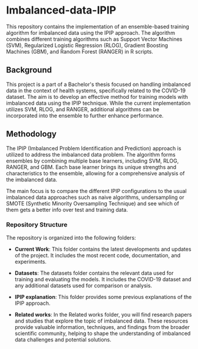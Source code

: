 # Imbalanced-data-IPIP

This repository contains the implementation of an ensemble-based training algorithm for imbalanced data using the IPIP approach. The algorithm combines different training algorithms such as Support Vector Machines (SVM), Regularized Logistic Regression (RLOG), Gradient Boosting Machines (GBM), and Random Forest (RANGER) in R scripts. 

## Background

This project is a part of a Bachelor's thesis focused on handling imbalanced data in the context of health systems, specifically related to the COVID-19 dataset. The aim is to develop an effective method for training models with imbalanced data using the IPIP technique. While the current implementation utilizes SVM, RLOG, and RANGER, additional algorithms can be incorporated into the ensemble to further enhance performance.

## Methodology

The IPIP (Imbalanced Problem Identification and Prediction) approach is utilized to address the imbalanced data problem. The algorithm forms ensembles by combining multiple base learners, including SVM, RLOG, RANGER, and GBM. Each base learner brings its unique strengths and characteristics to the ensemble, allowing for a comprehensive analysis of the imbalanced data.

The main focus is to compare the different IPIP configurations to the usual imbalanced data approaches such as naive algorithms, undersampling or SMOTE (Synthetic Minority Oversampling Technique) and see which of them gets a better info over test and training data.

### Repository Structure

The repository is organized into the following folders:

- **Current Work**: This folder contains the latest developments and updates of the project. It includes the most recent code, documentation, and experiments.

- **Datasets**: The datasets folder contains the relevant data used for training and evaluating the models. It includes the COVID-19 dataset and any additional datasets used for comparison or analysis.

- **IPIP explanation**: This folder provides some previous explanations of the IPIP approach.

- **Related works**: In the Related works folder, you will find research papers and studies that explore the topic of imbalanced data. These resources provide valuable information, techniques, and findings from the broader scientific community, helping to shape the understanding of imbalanced data challenges and potential solutions.
